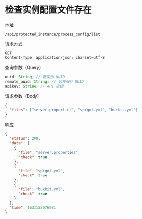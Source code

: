 # 检查实例配置文件存在

地址

```
/api/protected_instance/process_config/list
```

请求方式

```
GET
Content-Type: application/json; charset=utf-8
```

查询参数（Query）

```js
uuid: String; // 新实例 UUID
remote_uuid: String; // 远程服务 UUID
apikey: String; // API 密钥
```

请求参数（Body）

```json
{
  "files": ["server.properties", "spigot.yml", "bukkit.yml"]
}
```

响应

```json
{
  "status": 200,
  "data": [
    {
      "file": "server.properties",
      "check": true
    },
    {
      "file": "spigot.yml",
      "check": true
    },
    {
      "file": "bukkit.yml",
      "check": true
    }
  ],
  "time": 1633155076081
}
```
